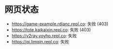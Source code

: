 # 网页状态
- https://game-example.rdianc.repl.co: 失败 (403)
- https://tote.kaikaixin.repl.co: 失败 (403)
- https://v2ray.yoyho.repl.co: 失败
- https://qi.limqin.repl.co: 失败
